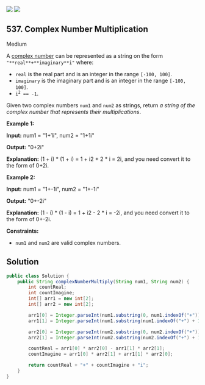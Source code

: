 [![](https://img.shields.io/github/stars/javadev/LeetCode-in-Java?label=Stars&style=flat-square)](https://github.com/javadev/LeetCode-in-Java)
[![](https://img.shields.io/github/forks/javadev/LeetCode-in-Java?label=Fork%20me%20on%20GitHub%20&style=flat-square)](https://github.com/javadev/LeetCode-in-Java/fork)

## 537\. Complex Number Multiplication

Medium

A [complex number](https://en.wikipedia.org/wiki/Complex_number) can be represented as a string on the form `"**real**+**imaginary**i"` where:

*   `real` is the real part and is an integer in the range `[-100, 100]`.
*   `imaginary` is the imaginary part and is an integer in the range `[-100, 100]`.
*   <code>i<sup>2</sup> == -1</code>.

Given two complex numbers `num1` and `num2` as strings, return _a string of the complex number that represents their multiplications_.

**Example 1:**

**Input:** num1 = "1+1i", num2 = "1+1i"

**Output:** "0+2i"

**Explanation:** (1 + i) \* (1 + i) = 1 + i2 + 2 \* i = 2i, and you need convert it to the form of 0+2i.

**Example 2:**

**Input:** num1 = "1+-1i", num2 = "1+-1i"

**Output:** "0+-2i"

**Explanation:** (1 - i) \* (1 - i) = 1 + i2 - 2 \* i = -2i, and you need convert it to the form of 0+-2i.

**Constraints:**

*   `num1` and `num2` are valid complex numbers.

## Solution

```java
public class Solution {
    public String complexNumberMultiply(String num1, String num2) {
        int countReal;
        int countImagine;
        int[] arr1 = new int[2];
        int[] arr2 = new int[2];

        arr1[0] = Integer.parseInt(num1.substring(0, num1.indexOf("+")));
        arr1[1] = Integer.parseInt(num1.substring(num1.indexOf("+") + 1, num1.length() - 1));

        arr2[0] = Integer.parseInt(num2.substring(0, num2.indexOf("+")));
        arr2[1] = Integer.parseInt(num2.substring(num2.indexOf("+") + 1, num2.length() - 1));

        countReal = arr1[0] * arr2[0] - arr1[1] * arr2[1];
        countImagine = arr1[0] * arr2[1] + arr1[1] * arr2[0];

        return countReal + "+" + countImagine + "i";
    }
}
```